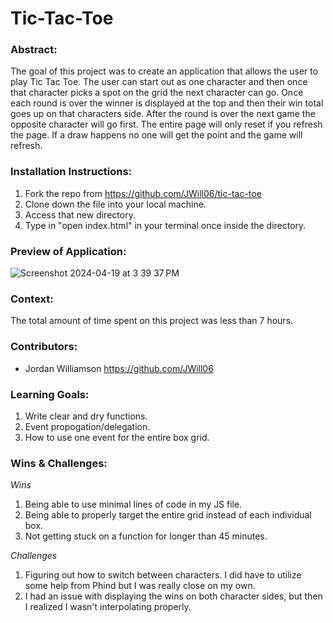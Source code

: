 # Tic-Tac-Toe


### Abstract:
The goal of this project was to create an application that allows the user to play Tic Tac Toe. The user can start out as one character and then once that character picks a spot on the grid the next character can go. Once each round is over the winner is displayed at the top and then their win total goes up on that characters side. After the round is over the next game the opposite character will go first. The entire page will only reset if you refresh the page. If a draw happens no one will get the point and the game will refresh. 

### Installation Instructions: 
1. Fork the repo from https://github.com/JWill06/tic-tac-toe
2. Clone down the file into your local machine.
3. Access that new directory.
4. Type in "open index.html" in your terminal once inside the directory. 


### Preview of Application: 
![Screenshot 2024-04-19 at 3 39 37 PM](https://github.com/JWill06/tic-tac-toe/assets/127267694/22726ef0-0567-446f-93f0-1d167bedf096)



### Context: 
The total amount of time spent on this project was less than 7 hours. 

### Contributors: 
* Jordan Williamson https://github.com/JWill06

### Learning Goals:
1. Write clear and dry functions. 
2. Event propogation/delegation. 
3. How to use one event for the entire box grid. 




### Wins & Challenges:
*Wins*
1. Being able to use minimal lines of code in my JS file.
2. Being able to properly target the entire grid instead of each individual box. 
3. Not getting stuck on a function for longer than 45 minutes.



*Challenges*
1. Figuring out how to switch between characters. I did have to utilize some help from Phind but I was really close on my own. 
2. I had an issue with displaying the wins on both character sides, but then I realized I wasn't interpolating properly. 
